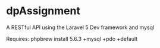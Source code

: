 dpAssignment
============
A RESTful API using the Laravel 5 Dev framework and mysql

Requires:
phpbrew install 5.6.3 +mysql +pdo +default
